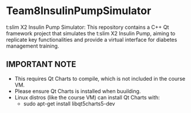 # Team8InsulinPumpSimulator
t:slim X2 Insulin Pump Simulator: This repository contains a C++ Qt framework project that simulates the t:slim X2 Insulin Pump, aiming to replicate key functionalities and provide a virtual interface for diabetes management training. 

## IMPORTANT NOTE
- This requires Qt Charts to compile, which is not included in the course VM.
- Please ensure Qt Charts is installed when buuilding.
- Linux distros (like the course VM) can install Qt Charts with: 
   - sudo apt-get install libqt5charts5-dev
